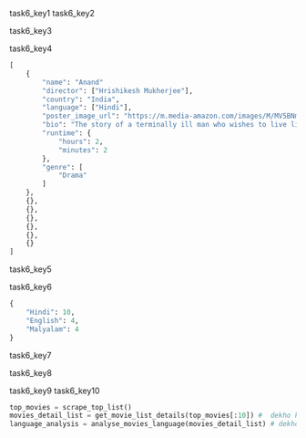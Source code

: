 task6_key1
task6_key2


task6_key3


task6_key4


```python
[
	{
		"name": "Anand"
		"director": ["Hrishikesh Mukherjee"],
		"country": "India",
		"language": ["Hindi"],
		"poster_image_url": "https://m.media-amazon.com/images/M/MV5BNmZkMTMzNmEtMWU5NC00MjEzLWE5MzktYzRlMmQyMzk0YmM1XkEyXkFqcGdeQXVyNTA4NzY1MzY@._V1_UX182_CR0,0,182,268_AL__QL50.jpg",
		"bio": "The story of a terminally ill man who wishes to live life to the3 full before the inevitable occurs, as told by his best friend.",
		"runtime": {
			"hours": 2,
			"minutes": 2
		},
		"genre": [
			"Drama"
		]
	},
	{},
	{},
	{},
	{},
	{},
	{}
]
```

task6_key5


task6_key6


```python
{
	"Hindi": 10,
	"English": 4,
	"Malyalam": 4
}
```

task6_key7


task6_key8



task6_key9
task6_key10


```python
top_movies = scrape_top_list()
movies_detail_list = get_movie_list_details(top_movies[:10]) #  dekho kaise humne slicing ka use karke humne sirf pehli 10 movies input di. Yeh karna yaad rakhna :)
language_analysis = analyse_movies_language(movies_detail_list) # dekho kaise get_movie_list_details ki return value humne analyse_movies_language function mein de di
```